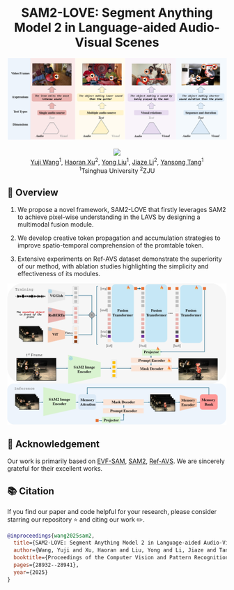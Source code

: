 <div align="center">
<h1>  SAM2-LOVE: Segment Anything Model 2 in Language-aided Audio-Visual Scenes </h1>
<div align=center>
<img width="650" alt="image" src="assests/teaser.png">
</div>
<br>
<a href='https://arxiv.org/abs/2506.01558'><img src='https://img.shields.io/badge/Arxiv-2506.01558-A42C25?style=flat&logo=arXiv&logoColor=A42C25'></a>


<br>
<div>
<a href="https://voyagewang.github.io/">Yuji Wang</a><sup>1</sup>,
<a href="" target="_blank">Haoran Xu</a><sup>2</sup>,
<a href="https://yongliu20.github.io/">Yong Liu</a><sup>1</sup>,
<a href="" target="_blank">Jiaze Li</a><sup>2</sup>,
<a href="https://andytang15.github.io/">Yansong Tang</a><sup>1</sup>
</div>
<div>
    <sup>1</sup>Tsinghua University
    <sup>2</sup>ZJU
</div>
</div>

## 📖 Overview
1. We propose a novel framework, SAM2-LOVE that firstly leverages SAM2 to achieve pixel-wise understanding in the LAVS by designing a multimodal fusion module.

2. We develop creative token propagation and accumulation strategies to improve spatio-temporal comprehension of the promtable token.

3. Extensive experiments on Ref-AVS dataset demonstrate the superiority of our method, with ablation studies highlighting the simplicity and effectiveness of its modules.
<div align=center>
<img width="650" alt="image" src="assests/architeture.png">
</div>



## 🌹 Acknowledgement
Our work is primarily based on [EVF-SAM](https://github.com/hustvl/EVF-SAM?tab=readme-ov-file), [SAM2](https://github.com/facebookresearch/sam2), [Ref-AVS](https://github.com/GeWu-Lab/Ref-AVS). We are sincerely grateful for their excellent works.

## 📚 Citation

If you find our paper and code helpful for your research, please consider starring our repository ⭐ and citing our work ✏️.
```bibtex
@inproceedings{wang2025sam2,
  title={SAM2-LOVE: Segment Anything Model 2 in Language-aided Audio-Visual Scenes},
  author={Wang, Yuji and Xu, Haoran and Liu, Yong and Li, Jiaze and Tang, Yansong},
  booktitle={Proceedings of the Computer Vision and Pattern Recognition Conference},
  pages={28932--28941},
  year={2025}
}
```
